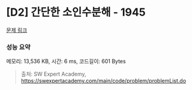 # [D2] 간단한 소인수분해 - 1945 

[문제 링크](https://swexpertacademy.com/main/code/problem/problemDetail.do?contestProbId=AV5Pl0Q6ANQDFAUq) 

### 성능 요약

메모리: 13,536 KB, 시간: 6 ms, 코드길이: 601 Bytes



> 출처: SW Expert Academy, https://swexpertacademy.com/main/code/problem/problemList.do